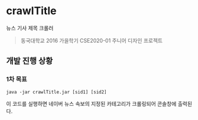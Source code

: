 # crawlTitle
뉴스 기사 제목 크롤러 
> 동국대학교 2016 가을학기 CSE2020-01 주니어 디자인 프로젝트


## 개발 진행 상황

### 1차 목표

`java -jar crawlTitle.jar [sid1] [sid2]`

이 코드를 실행하면 네이버 뉴스 속보의 지정된 카테고리가 크롤링되어 콘솔창에 출력된다.